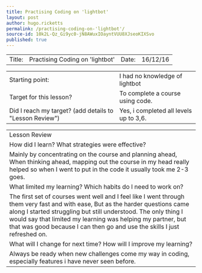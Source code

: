 ```yaml
---
title: Practising Coding on 'lightbot'
layout: post
author: hugo.ricketts
permalink: /practising-coding-on-'lightbot'/
source-id: 10k2L-Qz_Gi9yc0-jN8AWuxIOayntVUU8XJseoKIXSvo
published: true
---
```

<table>
  <tr>
    <td>Title:  </td>
    <td>Practising Coding on 'lightbot'</td>
    <td> Date:  </td>
    <td>16/12/16</td>
  </tr>
</table>


<table>
  <tr>
    <td>Starting point:</td>
    <td>I had no knowledge of lightbot</td>
  </tr>
  <tr>
    <td>Target for this lesson?</td>
    <td>To complete a course using code.</td>
  </tr>
  <tr>
    <td>Did I reach my target? 
(add details to "Lesson Review")</td>
    <td>Yes, i completed all levels up to 3,6.</td>
  </tr>
</table>


<table>
  <tr>
    <td>Lesson Review</td>
  </tr>
  <tr>
    <td>How did I learn? What strategies were effective? </td>
  </tr>
  <tr>
    <td>Mainly by concentrating on the course and planning ahead,
When thinking ahead, mapping out the course in my head really helped so when I went to put in the code it usually took me 2-3 goes.</td>
  </tr>
  <tr>
    <td>What limited my learning? Which habits do I need to work on? </td>
  </tr>
  <tr>
    <td>The first set of courses went well and I feel like I went through them very fast and with ease, But as the harder questions came along I started struggling but still understood. The only thing I would say that limited my learning was helping my partner, but that was good because I can then go and use the skills I just refreshed on.</td>
  </tr>
  <tr>
    <td>What will I change for next time? How will I improve my learning?</td>
  </tr>
  <tr>
    <td>Always be ready when new challenges come my way in coding, especially features i have never seen before.</td>
  </tr>
</table>


